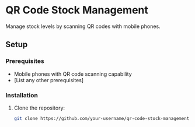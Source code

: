 # QR Code Stock Management

Manage stock levels by scanning QR codes with mobile phones.

## Setup

### Prerequisites

- Mobile phones with QR code scanning capability
- [List any other prerequisites]

### Installation

1. Clone the repository:
   ```bash
   git clone https://github.com/your-username/qr-code-stock-management.git
